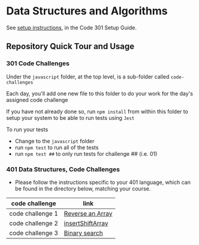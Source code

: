 # Data Structures and Algorithms

See [setup instructions](https://codefellows.github.io/setup-guide/code-301/3-code-challenges), in the Code 301 Setup Guide.

## Repository Quick Tour and Usage

### 301 Code Challenges

Under the `javascript` folder, at the top level, is a sub-folder called `code-challenges`

Each day, you'll add one new file to this folder to do your work for the day's assigned code challenge

If you have not already done so, run `npm install` from within this folder to setup your system to be able to run tests using `Jest`

To run your tests

- Change to the `javascript` folder
- run `npm test` to run all of the tests
- run `npm test ##` to only run tests for challenge ## (i.e. 01)

### 401 Data Structures, Code Challenges

- Please follow the instructions specific to your 401 language, which can be found in the directory below, matching your course.

| code challenge| link |
| ----------- | ----------- |
| code challenge 1 |[Reverse an Array ](https://github.com/jariryyousef/data-structures-and-algorithms/blob/array-reverse/python/code_challenges/reverseArray/README.md)|
|code challenge 2 | [insertShiftArray](https://github.com/jariryyousef/data-structures-and-algorithms/blob/insertShiftArray/python/code_challenges/insertShiftArray/README.md) |
| code challenge 3| [Binary search](https://github.com/jariryyousef/data-structures-and-algorithms/blob/binarySearch/python/code_challenges/binarySearch/README.md)|
